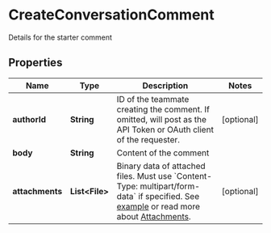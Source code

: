 

# CreateConversationComment

Details for the starter comment

## Properties

| Name | Type | Description | Notes |
|------------ | ------------- | ------------- | -------------|
|**authorId** | **String** | ID of the teammate creating the comment. If omitted, will post as the API Token or OAuth client of the requester. |  [optional] |
|**body** | **String** | Content of the comment |  |
|**attachments** | **List&lt;File&gt;** | Binary data of attached files. Must use &#x60;Content-Type: multipart/form-data&#x60; if specified. See [example](https://gist.github.com/hdornier/e04d04921032e98271f46ff8a539a4cb) or read more about [Attachments](https://dev.frontapp.com/docs/attachments-1). |  [optional] |



